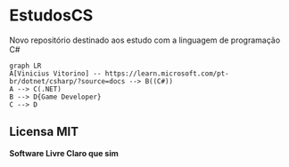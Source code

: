# EstudosCS
 Novo repositório destinado aos estudo com a linguagem de programação C#

```mermaid
graph LR
A[Vinicius Vitorino] -- https://learn.microsoft.com/pt-br/dotnet/csharp/?source=docs --> B((C#))
A --> C(.NET)
B --> D{Game Developer}
C --> D
```
## Licensa MIT 

**Software Livre Claro que sim**
